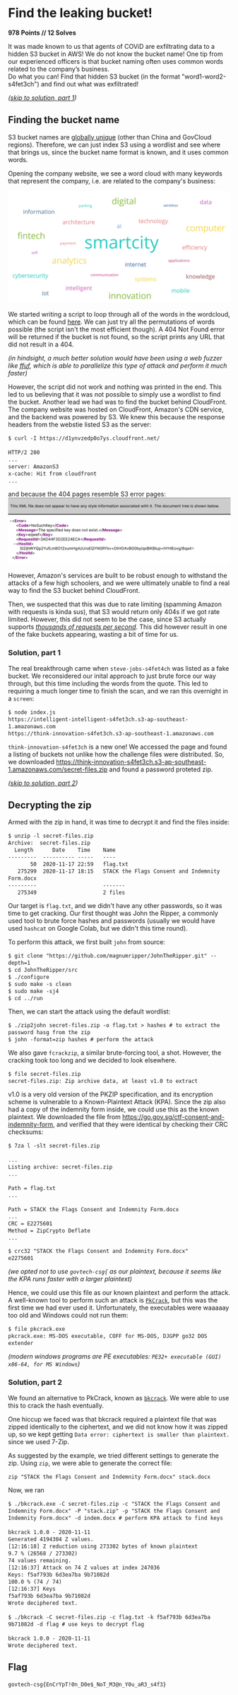 # Find the leaking bucket!
**978 Points // 12 Solves**

It was made known to us that agents of COViD are exfiltrating data to a hidden S3 bucket in AWS! We do not know the bucket name! One tip from our experienced officers is that bucket naming often uses common words related to the company’s business.  
Do what you can! Find that hidden S3 bucket (in the format "word1-word2-s4fet3ch") and find out what was exfiltrated!

_([skip to solution, part 1](#solution-part-1))_

## Finding the bucket name
S3 bucket names are [globally unique](https://docs.aws.amazon.com/AmazonS3/latest/dev/UsingBucket.html) (other than China and GovCloud regions). Therefore, we can just index S3 using a wordlist and see where that brings us, since the bucket name format is known, and it uses common words.

Opening the company website, we see a word cloud with many keywords that represent the company, i.e. are related to the company's business:

![Word cloud](wordcloud.png)

We started writing a script to loop through all of the words in the wordcloud, which can be found [here](script.js). We can just try all the permutations of words possible (the script isn't the most efficient though). A 404 Not Found error will be returned if the bucket is not found, so the script prints any URL that did not result in a 404.

_(in hindsight, a much better solution would have been using a web fuzzer like [ffuf](https://github.com/ffuf/ffuf), which is able to parallelize this type of attack and perform it much faster)_

However, the script did not work and nothing was printed in the end. This led to us believing that it was not possible to simply use a wordlist to find the bucket. Another lead we had was to find the bucket behind CloudFront. The company website was hosted on CloudFront, Amazon's CDN service, and the backend was powered by S3. We knew this because the response headers from the webstie listed S3 as the server:

```
$ curl -I https://d1ynvzedp0o7ys.cloudfront.net/

HTTP/2 200
...
server: AmazonS3
x-cache: Hit from cloudfront
...
```

and because the 404 pages resemble S3 error pages:
![XML error page](error.png)

However, Amazon's services are built to be robust enough to withstand the attacks of a few high schoolers, and we were ultimately unable to find a real way to find the S3 bucket behind CloudFront.


Then, we suspected that this was due to rate limiting (spamming Amazon with requests is kinda sus), that S3 would return only 404s if we got rate limited. However, this did not seem to be the case, since S3 actually supports _[thousands of requests per second](https://aws.amazon.com/about-aws/whats-new/2018/07/amazon-s3-announces-increased-request-rate-performance/)_. This did however result in one of the fake buckets appearing, wasting a bit of time for us.

### Solution, part 1
The real breakthrough came when `steve-jobs-s4fet4ch` was listed as a fake bucket. We reconsidered our inital approach to just brute force our way through, but this time including the words from the quote. This led to requiring a much longer time to finish the scan, and we ran this overnight in a `screen`:
```
$ node index.js
https://intelligent-intelligent-s4fet3ch.s3-ap-southeast-1.amazonaws.com
https://think-innovation-s4fet3ch.s3-ap-southeast-1.amazonaws.com
```

`think-innovation-s4fet3ch` is a new one! We accessed the page and found a listing of buckets not unlike how the challenge files were distributed. So, we downloaded https://think-innovation-s4fet3ch.s3-ap-southeast-1.amazonaws.com/secret-files.zip and found a password proteted zip.

_([skip to solution, part 2](#solution-part-2))_

## Decrypting the zip

Armed with the zip in hand, it was time to decrypt it and find the files inside:

```
$ unzip -l secret-files.zip
Archive:  secret-files.zip
  Length      Date    Time    Name
---------  ---------- -----   ----
       50  2020-11-17 22:59   flag.txt
   275299  2020-11-17 18:15   STACK the Flags Consent and Indemnity Form.docx
---------                     -------
   275349                     2 files
```

Our target is `flag.txt`, and we didn't have any other passwords, so it was time to get cracking. Our first thought was John the Ripper, a commonly used tool to brute force hashes and passwords (usually we would have used `hashcat` on Google Colab, but we didn't this time round).

To perform this attack, we first built `john` from source:

```
$ git clone "https://github.com/magnumripper/JohnTheRipper.git" --depth=1
$ cd JohnTheRipper/src
$ ./configure
$ sudo make -s clean
$ sudo make -sj4
$ cd ../run
```

Then, we can start the attack using the default wordlist:
```
$ ./zip2john secret-files.zip -o flag.txt > hashes # to extract the password hasg from the zip
$ john -format=zip hashes # perform the attack
```

We also gave `fcrackzip`, a similar brute-forcing tool, a shot. However, the cracking took too long and we decided to look elsewhere.

```
$ file secret-files.zip
secret-files.zip: Zip archive data, at least v1.0 to extract
```

v1.0 is a very old version of the PKZIP specification, and its encryption scheme is vulnerable to a Known-Plaintext Attack (KPA). Since the zip also had a copy of the indemnity form inside, we could use this as the known plaintext. We downloaded the file from https://go.gov.sg/ctf-consent-and-indemnity-form, and verified that they were identical by checking their CRC checksums:

```
$ 7za l -slt secret-files.zip

...
Listing archive: secret-files.zip
...

Path = flag.txt
...

Path = STACK the Flags Consent and Indemnity Form.docx
...
CRC = E2275601
Method = ZipCrypto Deflate
...
```
```
$ crc32 "STACK the Flags Consent and Indemnity Form.docx"
e2275601
```

_(we opted not to use `govtech-csg{` as our plaintext, because it seems like the KPA runs faster with a larger plaintext)_

Hence, we could use this file as our known plaintext and perform the attack. A well-known tool to perform such an attack is [`PkCrack`](https://www.unix-ag.uni-kl.de/~conrad/krypto/pkcrack.html), but this was the first time we had ever used it. Unfortunately, the executables were waaaaay too old and Windows could not run them:

```
$ file pkcrack.exe
pkcrack.exe: MS-DOS executable, COFF for MS-DOS, DJGPP go32 DOS extender
```
_(modern windows programs are PE executables: `PE32+ executable (GUI) x86-64, for MS Windows`)_

### Solution, part 2
We found an alternative to PkCrack, known as [`bkcrack`](https://github.com/kimci86/bkcrack). We were able to use this to crack the hash eventually.

One hiccup we faced was that bkcrack required a plaintext file that was zipped identically to the ciphertext, and we did not know how it was zipped up, so we kept getting `Data error: ciphertext is smaller than plaintext.` since we used 7-Zip.

As suggested by the example, we tried different settings to generate the zip. Using `zip`, we were able to generate the correct file:

```
zip "STACK the Flags Consent and Indemnity Form.docx" stack.docx
```

Now, we ran
```
$ ./bkcrack.exe -C secret-files.zip -c "STACK the Flags Consent and Indemnity Form.docx" -P "stack.zip" -p "STACK the Flags Consent and Indemnity Form.docx" -d indem.docx # perform KPA attack to find keys

bkcrack 1.0.0 - 2020-11-11
Generated 4194304 Z values.
[12:16:18] Z reduction using 273302 bytes of known plaintext
9.7 % (26568 / 273302)
74 values remaining.
[12:16:37] Attack on 74 Z values at index 247036
Keys: f5af793b 6d3ea7ba 9b71082d
100.0 % (74 / 74)
[12:16:37] Keys
f5af793b 6d3ea7ba 9b71082d
Wrote deciphered text.

$ ./bkcrack -C secret-files.zip -c flag.txt -k f5af793b 6d3ea7ba 9b71082d -d flag # use keys to decrypt flag

bkcrack 1.0.0 - 2020-11-11
Wrote deciphered text.
```

## Flag
```
govtech-csg{EnCrYpT!0n_D0e$_NoT_M3@n_Y0u_aR3_s4f3}
```